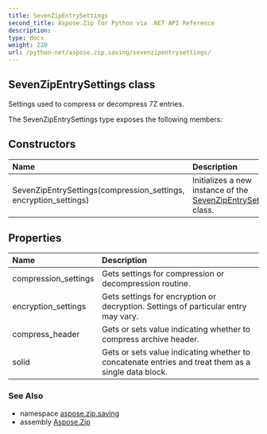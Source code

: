 ```yaml
---
title: SevenZipEntrySettings
second_title: Aspose.Zip for Python via .NET API Reference
description: 
type: docs
weight: 220
url: /python-net/aspose.zip.saving/sevenzipentrysettings/
---
```


## SevenZipEntrySettings class

Settings used to compress or decompress 7Z entries.

The SevenZipEntrySettings type exposes the following members:
## Constructors
| Name | Description |
| :- | :- |
|SevenZipEntrySettings(compression_settings, encryption_settings)|Initializes a new instance of the [SevenZipEntrySettings](/zip/python-net/aspose.zip.saving/sevenzipentrysettings/) class.|
## Properties
| Name | Description |
| :- | :- |
|compression_settings|Gets settings for compression or decompression routine.|
|encryption_settings|Gets settings for encryption or decryption. Settings of particular entry may vary.|
|compress_header|Gets or sets value indicating whether to compress archive header.|
|solid|Gets or sets value indicating whether to concatenate entries and treat them as a single data block.|

### See Also

* namespace [aspose.zip.saving](/zip/python-net/aspose.zip.saving/)
* assembly [Aspose.Zip](/zip/python-net/)

